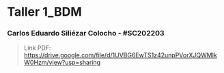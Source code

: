 # Taller 1_BDM

### Carlos Eduardo Siliézar Colocho - #SC202203

> Link PDF: https://drive.google.com/file/d/1UVBG6EwTS1z42unpPVorXJQWMIkW0Hzm/view?usp=sharing
